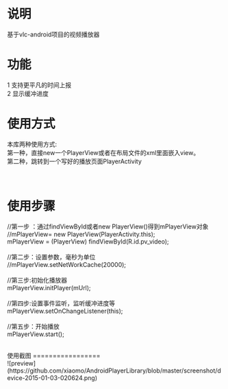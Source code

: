 说明
=================
基于vlc-android项目的视频播放器<br/>

功能
=================
1 支持更平凡的时间上报<br/>
2 显示缓冲进度<br/>

使用方式
=================
本库两种使用方式:<br/>
	第一种，直接new一个PlayerView或者在布局文件的xml里面嵌入view。<br/>
	第二种，跳转到一个写好的播放页面PlayerActivity<br/>
<br/>
<br/>

使用步骤
=================
//第一步 ：通过findViewById或者new PlayerView()得到mPlayerView对象<br/>
//mPlayerView= new PlayerView(PlayerActivity.this);<br/>
mPlayerView = (PlayerView) findViewById(R.id.pv_video);<br/>
<br/>
//第二步：设置参数，毫秒为单位<br/>
//mPlayerView.setNetWorkCache(20000);<br/>
<br/>
//第三步:初始化播放器<br/>
mPlayerView.initPlayer(mUrl);<br/>
<br/>
//第四步:设置事件监听，监听缓冲进度等<br/>
mPlayerView.setOnChangeListener(this);<br/>
<br/>
//第五步：开始播放<br/>
mPlayerView.start();<br/>

<br/>
使用截图
=================
<br/>
![preview](https://github.com/xiaomo/AndroidPlayerLibrary/blob/master/screenshot/device-2015-01-03-020624.png)
<br/>